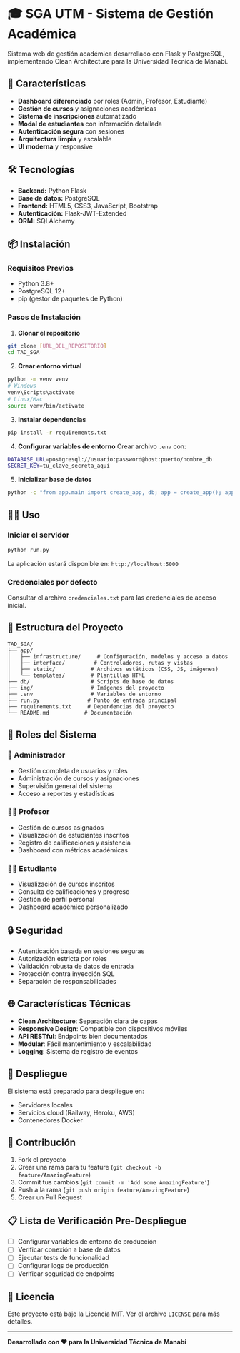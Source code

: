 # 🎓 SGA UTM - Sistema de Gestión Académica

Sistema web de gestión académica desarrollado con Flask y PostgreSQL, implementando Clean Architecture para la Universidad Técnica de Manabí.

## 🚀 Características

- **Dashboard diferenciado** por roles (Admin, Profesor, Estudiante)
- **Gestión de cursos** y asignaciones académicas
- **Sistema de inscripciones** automatizado
- **Modal de estudiantes** con información detallada
- **Autenticación segura** con sesiones
- **Arquitectura limpia** y escalable
- **UI moderna** y responsive

## 🛠️ Tecnologías

- **Backend:** Python Flask
- **Base de datos:** PostgreSQL
- **Frontend:** HTML5, CSS3, JavaScript, Bootstrap
- **Autenticación:** Flask-JWT-Extended
- **ORM:** SQLAlchemy

## 📦 Instalación

### Requisitos Previos
- Python 3.8+
- PostgreSQL 12+
- pip (gestor de paquetes de Python)

### Pasos de Instalación

1. **Clonar el repositorio**
```bash
git clone [URL_DEL_REPOSITORIO]
cd TAD_SGA
```

2. **Crear entorno virtual**
```bash
python -m venv venv
# Windows
venv\Scripts\activate
# Linux/Mac
source venv/bin/activate
```

3. **Instalar dependencias**
```bash
pip install -r requirements.txt
```

4. **Configurar variables de entorno**
Crear archivo `.env` con:
```bash
DATABASE_URL=postgresql://usuario:password@host:puerto/nombre_db
SECRET_KEY=tu_clave_secreta_aqui
```

5. **Inicializar base de datos**
```bash
python -c "from app.main import create_app, db; app = create_app(); app.app_context().push(); db.create_all()"
```

## 🏃‍♂️ Uso

### Iniciar el servidor
```bash
python run.py
```

La aplicación estará disponible en: `http://localhost:5000`

### Credenciales por defecto
Consultar el archivo `credenciales.txt` para las credenciales de acceso inicial.

## 📁 Estructura del Proyecto

```
TAD_SGA/
├── app/
│   ├── infrastructure/     # Configuración, modelos y acceso a datos
│   ├── interface/         # Controladores, rutas y vistas
│   ├── static/           # Archivos estáticos (CSS, JS, imágenes)
│   └── templates/        # Plantillas HTML
├── db/                   # Scripts de base de datos
├── img/                  # Imágenes del proyecto
├── .env                  # Variables de entorno
├── run.py               # Punto de entrada principal
├── requirements.txt     # Dependencias del proyecto
└── README.md           # Documentación
```

## 👥 Roles del Sistema

### 🔧 Administrador
- Gestión completa de usuarios y roles
- Administración de cursos y asignaciones
- Supervisión general del sistema
- Acceso a reportes y estadísticas

### 👨‍🏫 Profesor
- Gestión de cursos asignados
- Visualización de estudiantes inscritos
- Registro de calificaciones y asistencia
- Dashboard con métricas académicas

### 👨‍🎓 Estudiante
- Visualización de cursos inscritos
- Consulta de calificaciones y progreso
- Gestión de perfil personal
- Dashboard académico personalizado

## 🔒 Seguridad

- Autenticación basada en sesiones seguras
- Autorización estricta por roles
- Validación robusta de datos de entrada
- Protección contra inyección SQL
- Separación de responsabilidades

## 🌐 Características Técnicas

- **Clean Architecture**: Separación clara de capas
- **Responsive Design**: Compatible con dispositivos móviles
- **API RESTful**: Endpoints bien documentados
- **Modular**: Fácil mantenimiento y escalabilidad
- **Logging**: Sistema de registro de eventos

## 🚀 Despliegue

El sistema está preparado para despliegue en:
- Servidores locales
- Servicios cloud (Railway, Heroku, AWS)
- Contenedores Docker

## 🤝 Contribución

1. Fork el proyecto
2. Crear una rama para tu feature (`git checkout -b feature/AmazingFeature`)
3. Commit tus cambios (`git commit -m 'Add some AmazingFeature'`)
4. Push a la rama (`git push origin feature/AmazingFeature`)
5. Crear un Pull Request

## 📋 Lista de Verificación Pre-Despliegue

- [ ] Configurar variables de entorno de producción
- [ ] Verificar conexión a base de datos
- [ ] Ejecutar tests de funcionalidad
- [ ] Configurar logs de producción
- [ ] Verificar seguridad de endpoints

## 📄 Licencia

Este proyecto está bajo la Licencia MIT. Ver el archivo `LICENSE` para más detalles.

---

**Desarrollado con ❤️ para la Universidad Técnica de Manabí**
